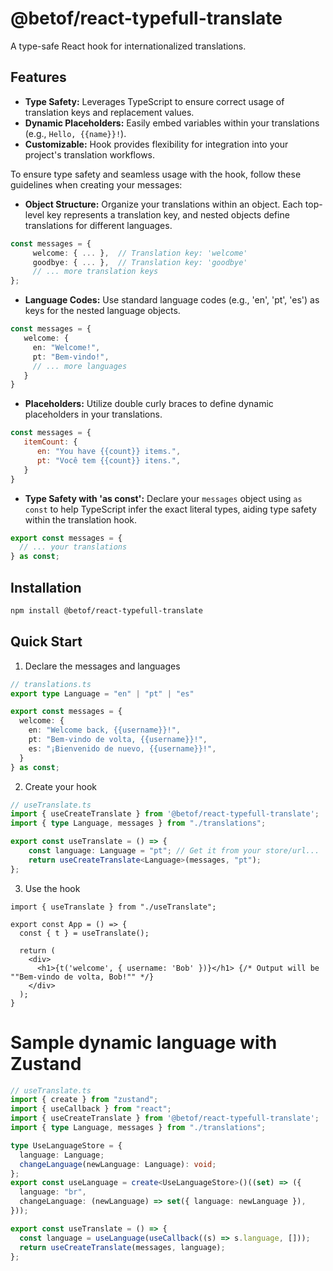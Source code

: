 # @betof/react-typefull-translate

A type-safe React hook for internationalized translations.

## Features

* **Type Safety:** Leverages TypeScript to ensure correct usage of translation keys and replacement values.
* **Dynamic Placeholders:** Easily embed variables within your translations (e.g., `Hello, {{name}}!`).
* **Customizable:**  Hook provides flexibility for integration into your project's translation workflows.

To ensure type safety and seamless usage with the hook, follow these guidelines when creating your messages:

* **Object Structure:**  Organize your translations within an object. Each top-level key represents a translation key, and nested objects define translations for different languages.

```typescript
const messages = {
     welcome: { ... },  // Translation key: 'welcome'
     goodbye: { ... },  // Translation key: 'goodbye'
     // ... more translation keys
};
```
   
* **Language Codes:** Use standard language codes (e.g., 'en', 'pt', 'es')  as keys for the nested language objects.

```typescript
const messages = {
   welcome: {
     en: "Welcome!", 
     pt: "Bem-vindo!",
     // ... more languages
   }
}
   ```

* **Placeholders:**  Utilize double curly braces to define dynamic placeholders in your translations.  

```javascript
const messages = {
   itemCount: {
      en: "You have {{count}} items.",
      pt: "Você tem {{count}} itens.",
   }
}
```
   

* **Type Safety with 'as const':** Declare your `messages` object using `as const` to help TypeScript infer the exact literal types, aiding type safety within the translation hook.

```typescript
export const messages = {
  // ... your translations
} as const; 
```

## Installation

```bash
npm install @betof/react-typefull-translate
```

## Quick Start

1. Declare the messages and languages
```typescript
// translations.ts
export type Language = "en" | "pt" | "es"

export const messages = {
  welcome: {
    en: "Welcome back, {{username}}!",
    pt: "Bem-vindo de volta, {{username}}!",
    es: "¡Bienvenido de nuevo, {{username}}!",
  }
} as const;
```

2. Create your hook
```typescript
// useTranslate.ts
import { useCreateTranslate } from '@betof/react-typefull-translate';
import { type Language, messages } from "./translations";

export const useTranslate = () => {
    const language: Language = "pt"; // Get it from your store/url...
    return useCreateTranslate<Language>(messages, "pt");
};
```

3. Use the hook
```tsx
import { useTranslate } from "./useTranslate";

export const App = () => {
  const { t } = useTranslate();

  return (
    <div>
      <h1>{t('welcome', { username: 'Bob' })}</h1> {/* Output will be ""Bem-vindo de volta, Bob!"" */}
    </div>
  );
}
```

# Sample dynamic language with Zustand
```typescript
// useTranslate.ts
import { create } from "zustand";
import { useCallback } from "react";
import { useCreateTranslate } from '@betof/react-typefull-translate';
import { type Language, messages } from "./translations";

type UseLanguageStore = {
  language: Language;
  changeLanguage(newLanguage: Language): void;
};
export const useLanguage = create<UseLanguageStore>()((set) => ({
  language: "br",
  changeLanguage: (newLanguage) => set({ language: newLanguage }),
}));

export const useTranslate = () => {
  const language = useLanguage(useCallback((s) => s.language, []));
  return useCreateTranslate(messages, language);
};
```